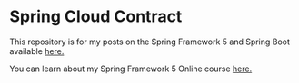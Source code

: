 # Spring Cloud Contract

This repository is for my posts on the Spring Framework 5 and Spring Boot available  [here.](http://springframework.guru)

You can learn about my Spring Framework 5 Online course [here.](http://courses.springframework.guru/p/spring-framework-5-begginer-to-guru/?product_id=363173)


